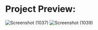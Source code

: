 # Project Preview:
![Screenshot (1037)](https://user-images.githubusercontent.com/73896596/126872362-51f3f649-8166-46ce-b393-622640e8b18a.png)
![Screenshot (1039)](https://user-images.githubusercontent.com/73896596/126872368-2e6e35bb-9267-46ee-b9d9-792fe1a1db11.png)
